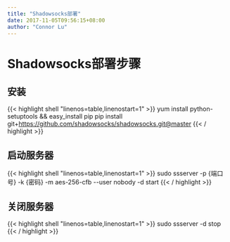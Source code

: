 ```yaml
---
title: "Shadowsocks部署"
date: 2017-11-05T09:56:15+08:00
author: "Connor Lu"
---
```

# Shadowsocks部署步骤

## 安装

{{< highlight shell "linenos=table,linenostart=1" >}}
yum install python-setuptools && easy_install pip
pip install git+https://github.com/shadowsocks/shadowsocks.git@master
{{< / highlight >}}

## 启动服务器

{{< highlight shell "linenos=table,linenostart=1" >}}
sudo ssserver -p {端口号} -k {密码} -m aes-256-cfb --user nobody -d start
{{< / highlight >}}

## 关闭服务器

{{< highlight shell "linenos=table,linenostart=1" >}}
sudo ssserver -d stop
{{< / highlight >}}
